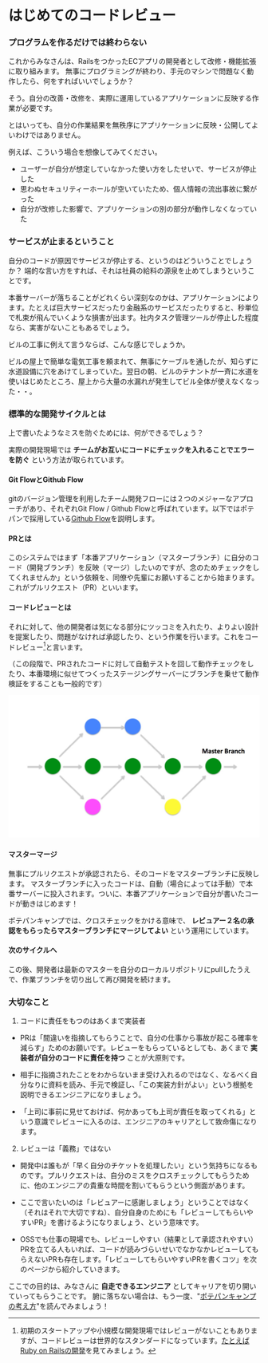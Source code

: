 # はじめてのコードレビュー

### プログラムを作るだけでは終わらない

これからみなさんは、RailsをつかったECアプリの開発者として改修・機能拡張に取り組みます。
無事にプログラミングが終わり、手元のマシンで問題なく動作したら、何をすればいいでしょうか？

そう。自分の改善・改修を、実際に運用しているアプリケーションに反映する作業が必要です。

とはいっても、自分の作業結果を無秩序にアプリケーションに反映・公開してよいわけではありません。

例えば、こういう場合を想像してみてください。

* ユーザーが自分が想定していなかった使い方をしたせいで、サービスが停止した
* 思わぬセキュリティーホールが空いていたため、個人情報の流出事故に繋がった
* 自分が改修した影響で、アプリケーションの別の部分が動作しなくなっていた

### サービスが止まるということ

自分のコードが原因でサービスが停止する、というのはどういうことでしょうか？
端的な言い方をすれば、それは社員の給料の源泉を止めてしまうということです。

本番サーバーが落ちることがどれくらい深刻なのかは、アプリケーションによります。たとえば巨大サービスだったり金融系のサービスだったりすると、秒単位で札束が飛んでいくような損害が出ます。社内タスク管理ツールが停止した程度なら、実害がないこともあるでしょう。

ビルの工事に例えて言うならば、こんな感じでしょうか。

ビルの屋上で簡単な電気工事を頼まれて、無事にケーブルを通したが、知らずに水道設備に穴をあけてしまっていた。翌日の朝、ビルのテナントが一斉に水道を使いはじめたところ、屋上から大量の水漏れが発生してビル全体が使えなくなった・・。

### 標準的な開発サイクルとは

上で書いたようなミスを防ぐためには、何ができるでしょう？

実際の開発現場では **チームがお互いにコードにチェックを入れることでエラーを防ぐ** という方法が取られています。

#### Git FlowとGithub Flow
gitのバージョン管理を利用したチーム開発フローには２つのメジャーなアプローチがあり、それぞれGit Flow / Github Flowと呼ばれています。以下ではポテパンで採用している[Github Flow](https://gist.github.com/Gab-km/3705015)を説明します。


#### PRとは
このシステムではまず「本番アプリケーション（マスターブランチ）に自分のコード（開発ブランチ）を反映（マージ）したいのですが、念のためチェックをしてくれませんか」という依頼を、同僚や先輩にお願いすることから始まります。これがプルリクエスト（PR）といいます。

#### コードレビューとは
それに対して、他の開発者は気になる部分にツッコミを入れたり、よりよい設計を提案したり、問題がなければ承認したり、という作業を行います。これをコードレビュー[^1]と言います。

（この段階で、PRされたコードに対して自動テストを回して動作チェックをしたり、本番環境に似せてつくったステージングサーバーにブランチを乗せて動作検証をすることも一般的です）

![Github Flow](images/github_flow.jpg)

#### マスターマージ
無事にプルリクエストが承認されたら、そのコードをマスターブランチに反映します。
マスターブランチに入ったコードは、自動（場合によっては手動）で本番サーバーに投入されます。ついに、本番アプリケーションで自分が書いたコードが動きはじめます！

ポテパンキャンプでは、クロスチェックをかける意味で、 **レビュアー２名の承認をもらったらマスターブランチにマージしてよい** という運用にしています。

#### 次のサイクルへ
この後、開発者は最新のマスターを自分のローカルリポジトリにpullしたうえで、作業ブランチを切り出して再び開発を続けます。

[^1]: 初期のスタートアップや小規模な開発現場ではレビューがないこともありますが、コードレビューは世界的なスタンダードになっています。[たとえばRuby on Railsの開発](https://github.com/rails/rails/pulls)を見てみましょう。

### 大切なこと

1. コードに責任をもつのはあくまで実装者

  * PRは「間違いを指摘してもらうことで、自分の仕事から事故が起こる確率を減らす」ためのお願いです。レビューをもらっているとしても、あくまで **実装者が自分のコードに責任を持つ** ことが大原則です。

  * 相手に指摘されたことをわからないまま受け入れるのではなく、なるべく自分なりに資料を読み、手元で検証し、「この実装方針がよい」という根拠を説明できるエンジニアになりましょう。

  * 「上司に事前に見せておけば、何かあっても上司が責任を取ってくれる」という意識でレビューに入るのは、エンジニアのキャリアとして致命傷になります。

2. レビューは「義務」ではない

  * 開発中は誰もが「早く自分のチケットを処理したい」という気持ちになるものです。プルリクエストは、自分のミスをクロスチェックしてもらうために、他のエンジニアの貴重な時間を割いてもらうという側面があります。

  * ここで言いたいのは「レビュアーに感謝しましょう」ということではなく（それはそれで大切ですね）、自分自身のためにも「レビューしてもらいやすいPR」を書けるようになりましょう、という意味です。

  * OSSでも仕事の現場でも、レビューしやすい（結果として承認されやすい）PRを立てる人もいれば、コードが読みづらいせいでなかなかレビューしてもらえないPRも存在します。「レビューしてもらいやすいPRを書くコツ」を次のページから紹介していきます。

ここでの目的は、みなさんに **自走できるエンジニア** としてキャリアを切り開いていってもらうことです。
腑に落ちない場合は、もう一度、"[ポテパンキャンプの考え方](welcome.md)"を読んでみましょう！

